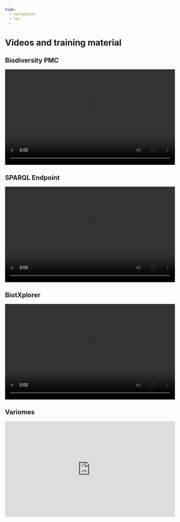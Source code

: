 ```yaml
---
hide:
  - navigation
  - toc
---
```


# Videos and training material

## Biodiversity PMC

<video width="560" height="315" src="https://candy.hesge.ch/Speech.mp4" controls="controls">
</video>

## SPARQL Endpoint

<video width="560" height="315" src="https://candy.hesge.ch/sibils-sparql.mov" controls="controls">
</video>

## BiotXplorer

<video width="560" height="315" src="https://candy.hesge.ch/biotxplorer.mp4" controls="controls">
</video>

## Variomes

<iframe width="560" height="315" src="https://www.youtube.com/embed/ovhu5U0EKHQ?si=W6HVdTnLuTYbT3KA" title="YouTube video player" frameborder="0" allow="accelerometer; autoplay; clipboard-write; encrypted-media; gyroscope; picture-in-picture; web-share" allowfullscreen></iframe>
